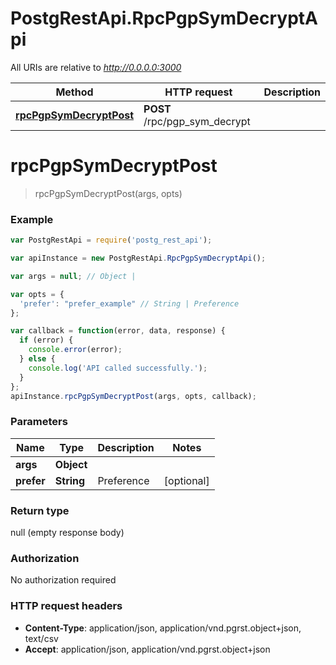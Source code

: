 # PostgRestApi.RpcPgpSymDecryptApi

All URIs are relative to *http://0.0.0.0:3000*

Method | HTTP request | Description
------------- | ------------- | -------------
[**rpcPgpSymDecryptPost**](RpcPgpSymDecryptApi.md#rpcPgpSymDecryptPost) | **POST** /rpc/pgp_sym_decrypt | 


<a name="rpcPgpSymDecryptPost"></a>
# **rpcPgpSymDecryptPost**
> rpcPgpSymDecryptPost(args, opts)



### Example
```javascript
var PostgRestApi = require('postg_rest_api');

var apiInstance = new PostgRestApi.RpcPgpSymDecryptApi();

var args = null; // Object | 

var opts = { 
  'prefer': "prefer_example" // String | Preference
};

var callback = function(error, data, response) {
  if (error) {
    console.error(error);
  } else {
    console.log('API called successfully.');
  }
};
apiInstance.rpcPgpSymDecryptPost(args, opts, callback);
```

### Parameters

Name | Type | Description  | Notes
------------- | ------------- | ------------- | -------------
 **args** | **Object**|  | 
 **prefer** | **String**| Preference | [optional] 

### Return type

null (empty response body)

### Authorization

No authorization required

### HTTP request headers

 - **Content-Type**: application/json, application/vnd.pgrst.object+json, text/csv
 - **Accept**: application/json, application/vnd.pgrst.object+json

